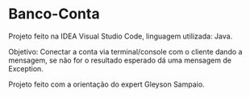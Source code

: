 # Banco-Conta

Projeto feito na IDEA Visual Studio Code, linguagem utilizada: Java.

Objetivo: Conectar a conta via terminal/console com o cliente dando a mensagem, se não for o resultado esperado dá uma mensagem de Exception.

Projeto feito com a orientação do expert Gleyson Sampaio.
